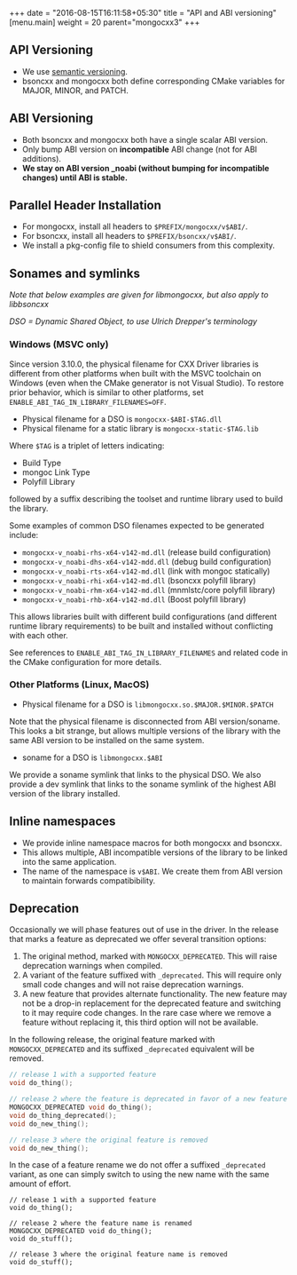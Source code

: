 +++
date = "2016-08-15T16:11:58+05:30"
title = "API and ABI versioning"
[menu.main]
  weight = 20
  parent="mongocxx3"
+++

## API Versioning

* We use [semantic versioning](http://semver.org/).
* bsoncxx and mongocxx both define corresponding CMake variables for MAJOR, MINOR, and PATCH.

## ABI Versioning

* Both bsoncxx and mongocxx both have a single scalar ABI version.
* Only bump ABI version on **incompatible** ABI change (not for ABI additions).
* **We stay on ABI version \_noabi (without bumping for incompatible changes) until ABI is stable.**

## Parallel Header Installation

* For mongocxx, install all headers to `$PREFIX/mongocxx/v$ABI/`.
* For bsoncxx, install all headers to `$PREFIX/bsoncxx/v$ABI/`.
* We install a pkg-config file to shield consumers from this complexity.

## Sonames and symlinks

*Note that below examples are given for libmongocxx, but also apply to libbsoncxx*

*DSO = Dynamic Shared Object, to use Ulrich Drepper's terminology*

### Windows (MSVC only)

Since version 3.10.0, the physical filename for CXX Driver libraries is different
from other platforms when built with the MSVC toolchain on Windows
(even when the CMake generator is not Visual Studio).
To restore prior behavior, which is similar to other platforms, set `ENABLE_ABI_TAG_IN_LIBRARY_FILENAMES=OFF`.

* Physical filename for a DSO is `mongocxx-$ABI-$TAG.dll`
* Physical filename for a static library is `mongocxx-static-$TAG.lib`

Where `$TAG` is a triplet of letters indicating:

* Build Type
* mongoc Link Type
* Polyfill Library

followed by a suffix describing the toolset and runtime library used to build the library.

Some examples of common DSO filenames expected to be generated include:

* `mongocxx-v_noabi-rhs-x64-v142-md.dll` (release build configuration)
* `mongocxx-v_noabi-dhs-x64-v142-mdd.dll` (debug build configuration)
* `mongocxx-v_noabi-rts-x64-v142-md.dll` (link with mongoc statically)
* `mongocxx-v_noabi-rhi-x64-v142-md.dll` (bsoncxx polyfill library)
* `mongocxx-v_noabi-rhm-x64-v142-md.dll` (mnmlstc/core polyfill library)
* `mongocxx-v_noabi-rhb-x64-v142-md.dll` (Boost polyfill library)

This allows libraries built with different build configurations (and different runtime library requirements) to be built and installed without conflicting with each other.

See references to `ENABLE_ABI_TAG_IN_LIBRARY_FILENAMES` and related code in the CMake configuration for more details.

### Other Platforms (Linux, MacOS)

* Physical filename for a DSO is `libmongocxx.so.$MAJOR.$MINOR.$PATCH`

Note that the physical filename is disconnected from ABI version/soname.
This looks a bit strange, but allows multiple versions of the library with
the same ABI version to be installed on the same system.

* soname for a DSO is `libmongocxx.$ABI`

We provide a soname symlink that links to the physical DSO.  We also
provide a dev symlink that links to the soname symlink of the highest ABI
version of the library installed.

## Inline namespaces

* We provide inline namespace macros for both mongocxx and bsoncxx.
* This allows multiple, ABI incompatible versions of the library to be linked into the same application.
* The name of the namespace is `v$ABI`. We create them from ABI version to maintain forwards compatibibility.


## Deprecation

Occasionally we will phase features out of use in the driver.
In the release that marks a feature as deprecated we offer several transition options:

1. The original method, marked with `MONGOCXX_DEPRECATED`. This
will raise deprecation warnings when compiled.
2. A variant of the feature suffixed with `_deprecated`. This will require only small
code changes and will not raise deprecation warnings.
3. A new feature that provides alternate functionality.
The new feature may not be a drop-in replacement for the deprecated feature and
switching to it may require code changes. In the rare case where we
remove a feature without replacing it, this third option will not be available.

In the following release, the original feature marked with `MONGOCXX_DEPRECATED` and its
suffixed `_deprecated` equivalent will be removed.

```c++
// release 1 with a supported feature
void do_thing();

// release 2 where the feature is deprecated in favor of a new feature
MONGOCXX_DEPRECATED void do_thing();
void do_thing_deprecated();
void do_new_thing();

// release 3 where the original feature is removed
void do_new_thing();
```

In the case of a feature rename we do not offer a suffixed `_deprecated` variant,
as one can simply switch to using the new name with the same amount of effort.

```
// release 1 with a supported feature
void do_thing();

// release 2 where the feature name is renamed
MONGOCXX_DEPRECATED void do_thing();
void do_stuff();

// release 3 where the original feature name is removed
void do_stuff();
```

